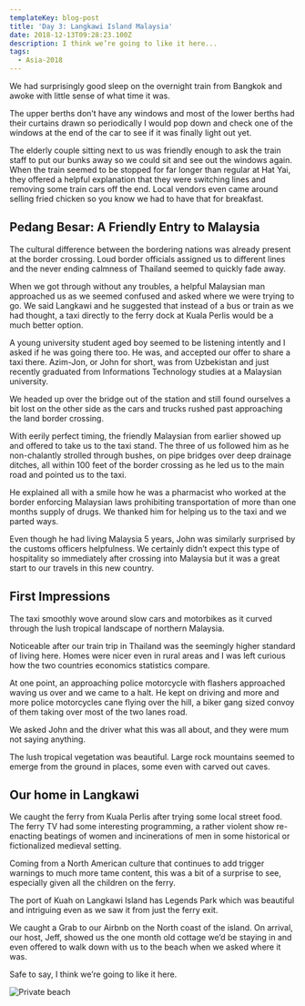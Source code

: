 ```yaml
---
templateKey: blog-post
title: 'Day 3: Langkawi Island Malaysia'
date: 2018-12-13T09:28:23.100Z
description: I think we’re going to like it here...
tags:
  - Asia-2018
---
```

We had surprisingly good sleep on the overnight train from Bangkok and awoke with little sense of what time it was.

The upper berths don’t have any windows and most of the lower berths had their curtains drawn so periodically I would pop down and check one of the windows at the end of the car to see if it was finally light out yet.

The elderly couple sitting next to us was friendly enough to ask the train staff to put our bunks away so we could sit and see out the windows again. When the train seemed to be stopped for far longer than regular at Hat Yai, they offered a helpful explanation that they were switching lines and removing some train cars off the end. Local vendors even came around selling fried chicken so you know we had to have that for breakfast.

## Pedang Besar: A Friendly Entry to Malaysia

The cultural difference between the bordering nations was already present at the border crossing. Loud border officials assigned us to different lines and the never ending calmness of Thailand seemed to quickly fade away.

When we got through without any troubles, a helpful Malaysian man approached us as we seemed confused and asked where we were trying to go. We said Langkawi and he suggested that instead of a bus or train as we had thought, a taxi directly to the ferry dock at Kuala Perlis would be a much better option.

A young university student aged boy seemed to be listening intently and I asked if he was going there too. He was, and accepted our offer to share a taxi there. Azim-Jon, or John for short, was from Uzbekistan and just recently graduated from Informations Technology studies at a Malaysian university.

We headed up over the bridge out of the station and still found ourselves a bit lost on the other side as the cars and trucks rushed past approaching the land border crossing. 

With eerily perfect timing, the friendly Malaysian from earlier showed up and offered to take us to the taxi stand. The three of us followed him as he non-chalantly strolled through bushes, on pipe bridges over deep drainage ditches, all within 100 feet of the border crossing as he led us to the main road and pointed us to the taxi. 

He explained all with a smile how he was a pharmacist who worked at the border enforcing Malaysian laws prohibiting transportation of more than one months supply of drugs. We thanked him for helping us to the taxi and we parted ways.

Even though he had living Malaysia 5 years, John was similarly surprised by the customs officers helpfulness. We certainly didn’t expect this type of hospitality so immediately after crossing into Malaysia but it was a great start to our travels in this new country. 

## First Impressions

The taxi smoothly wove around slow cars and motorbikes as it curved through the lush tropical landscape of northern Malaysia. 

Noticeable after our train trip in Thailand was the seemingly higher standard of living here. Homes were nicer even in rural areas and I was left curious how the two countries economics statistics compare.

At one point, an approaching police motorcycle with flashers approached waving us over and we came to a halt. He kept on driving and more and more police motorcycles cane flying over the hill, a biker gang sized convoy of them taking over most of the two lanes road. 

We asked John and the driver what this was all about, and they were mum not saying anything.

The lush tropical vegetation was beautiful. Large rock mountains seemed to emerge from the ground in places, some even with carved out caves. 

## Our home in Langkawi

We caught the ferry from Kuala Perlis after trying some local street food. The ferry TV had some interesting programming, a rather violent show re-enacting beatings of women and incinerations of men in some historical or fictionalized medieval setting. 

Coming from a North American culture that continues to add trigger warnings to much more tame content, this was a bit of a surprise to see, especially given all the children on the ferry.

The port of Kuah on Langkawi Island has Legends Park which was beautiful and intriguing even as we saw it from just the ferry exit.

We caught a Grab to our Airbnb on the North coast of the island. On arrival, our host, Jeff, showed us the one month old cottage we’d be staying in and even offered to walk down with us to the beach when we asked where it was.

Safe to say, I think we’re going to like it here.

![Private beach](/img/12a47347-6a0e-4672-a47f-0586cd58df05.jpeg)
